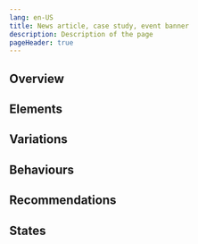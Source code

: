 ```yaml
---
lang: en-US
title: News article, case study, event banner
description: Description of the page
pageHeader: true
---
```


## Overview

## Elements

## Variations

## Behaviours

## Recommendations

## States